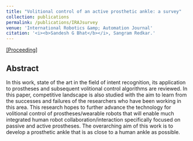 ```yaml
---
title: "Volitional control of an active prosthetic ankle: a survey"
collection: publications
permalink: /publications/IRAJsurvey
venue: 'International Robotics &amp; Automation Journal'
citation: '<i><b>Sandesh G Bhat</b></i>, Sangram Redkar.'
---
```


[[Proceeding]](http://mrsandeshbhat.github.io/files/IRATJ-04-00153.pdf)

## Abstract
In this work, state of the art in the field of intent recognition, its application to prostheses and subsequent volitional control algorithms are reviewed. In this paper, competitive landscape is also studied with the aim to learn from the successes and failures of the researchers who have been working in this area. This research hopes to further advance the technology for volitional control of prostheses/wearable robots that will enable much integrated human robot collaboration/interaction specifically focused on passive and active prostheses. The overarching aim of this work is to develop a prosthetic ankle that is as close to a human ankle as possible.
